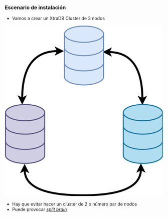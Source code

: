 ### Escenario de instalación

* Vamos a crear un XtraDB Cluster de 3 nodos

![clusters](media/cluster.svg)<!-- .element height="15%" width="15%" -->

* Hay que evitar hacer un clúster de 2 o número par de nodos
 * Puede provocar *[split brain](https://www.percona.com/doc/percona-xtradb-cluster/5.7/manual/failover.html#failover)*
